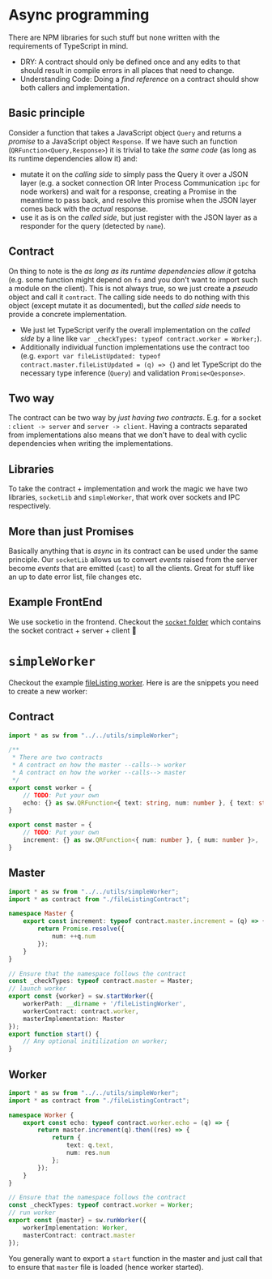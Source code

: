 # Async programming

There are NPM libraries for such stuff but none written with the requirements of TypeScript in mind.
* DRY: A contract should only be defined once and any edits to that should result in compile errors in all places that need to change.
* Understanding Code: Doing a *find reference* on a contract should show both callers and implementation.

## Basic principle
Consider a function that takes a JavaScript object `Query` and returns a *promise* to a JavaScript object `Response`. If we have such an function (`QRFunction<Query,Response>`) it is trivial to take *the same code* (as long as its runtime dependencies allow it) and:
* mutate it on the *calling side* to simply pass the Query it over a JSON layer (e.g. a socket connection OR Inter Process Communication `ipc` for node workers) and wait for a response, creating a Promise in the meantime to pass back, and resolve this promise when the JSON layer comes back with the *actual* response.
* use it as is on the *called side*, but just register with the JSON layer as a responder for the query (detected by `name`).

## Contract
On thing to note is the *as long as its runtime dependencies allow it* gotcha (e.g. some function might depend on `fs` and you don't want to import such a module on the client). This is not always true, so we just create a *pseudo* object and call it `contract`. The calling side needs to do nothing with this object (except mutate it as documented), but the *called side* needs to provide a concrete implementation.
* We just let TypeScript verify the overall implementation on the *called side* by a line like `var _checkTypes: typeof contract.worker = Worker;`).
* Additionally individual function implementations use the contract too (e.g. `export var fileListUpdated: typeof contract.master.fileListUpdated = (q) => {`) and let TypeScript do the necessary type inference (`Query`) and validation `Promise<Qesponse>`.

## Two way
The contract can be two way by *just having two contracts*. E.g. for a socket : `client -> server` and `server -> client`. Having a contracts separated from implementations also means that we don't have to deal with cyclic dependencies when writing the implementations.

## Libraries
To take the contract + implementation and work the magic we have two libraries, `socketLib` and `simpleWorker`, that work over sockets and IPC respectively.

## More than just Promises
Basically anything that is *async* in its contract can be used under the same principle. Our `socketLib` allows us to convert *events* raised from the server become *events* that are emitted (`cast`) to all the clients. Great for stuff like an up to date error list, file changes etc.

## Example FrontEnd

We use socketio in the frontend. Checkout the [`socket` folder][socket] which contains the socket contract + server + client :rose:

# `simpleWorker`
Checkout the example [fileListing worker][fileListing]. Here is are the snippets you need to create a new worker:

## Contract
```ts
import * as sw from "../../utils/simpleWorker";

/**
 * There are two contracts
 * A contract on how the master --calls--> worker
 * A contract on how the worker --calls--> master
 */
export const worker = {
    // TODO: Put your own
    echo: {} as sw.QRFunction<{ text: string, num: number }, { text: string, num: number }>,
}

export const master = {
    // TODO: Put your own
    increment: {} as sw.QRFunction<{ num: number }, { num: number }>,
}
```

## Master
```ts
import * as sw from "../../utils/simpleWorker";
import * as contract from "./fileListingContract";

namespace Master {
    export const increment: typeof contract.master.increment = (q) => {
        return Promise.resolve({
            num: ++q.num
        });
    }
}

// Ensure that the namespace follows the contract
const _checkTypes: typeof contract.master = Master;
// launch worker
export const {worker} = sw.startWorker({
    workerPath: __dirname + '/fileListingWorker',
    workerContract: contract.worker,
    masterImplementation: Master
});
export function start() {
    // Any optional initilization on worker;
}
```

## Worker
```ts
import * as sw from "../../utils/simpleWorker";
import * as contract from "./fileListingContract";

namespace Worker {
    export const echo: typeof contract.worker.echo = (q) => {
        return master.increment(q).then((res) => {
            return {
                text: q.text,
                num: res.num
            };
        });
    }
}

// Ensure that the namespace follows the contract
const _checkTypes: typeof contract.worker = Worker;
// run worker
export const {master} = sw.runWorker({
    workerImplementation: Worker,
    masterContract: contract.master
});
```

You generally want to export a `start` function in the master and just call that to ensure that `master` file is loaded (hence worker started).

[socket]: https://github.com/alm-tools/alm/tree/e34bbf9cb6227f3cd150737fef5a47f212e2ad7a/src/socket
[fileListing]: https://github.com/alm-tools/alm/tree/master/src/server/workers/fileListing
